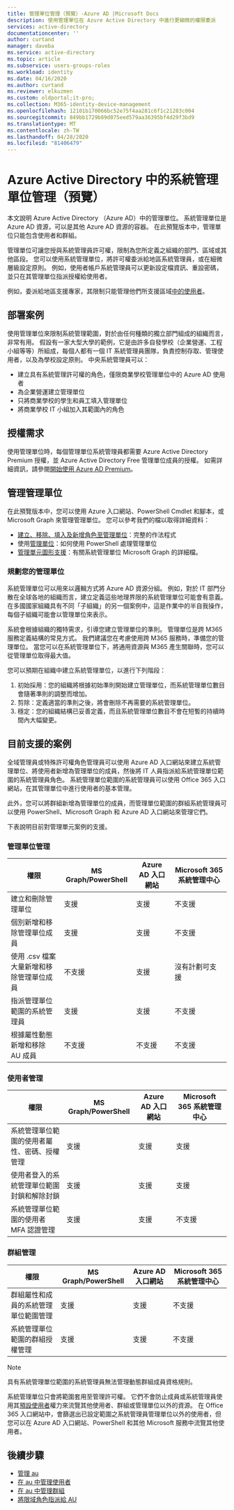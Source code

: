 ```yaml
---
title: 管理單位管理（預覽）-Azure AD |Microsoft Docs
description: 使用管理單位在 Azure Active Directory 中進行更細微的權限委派
services: active-directory
documentationcenter: ''
author: curtand
manager: daveba
ms.service: active-directory
ms.topic: article
ms.subservice: users-groups-roles
ms.workload: identity
ms.date: 04/16/2020
ms.author: curtand
ms.reviewer: elkuzmen
ms.custom: oldportal;it-pro;
ms.collection: M365-identity-device-management
ms.openlocfilehash: 12101b170066bc52e75f4aa281c6f1c21283c004
ms.sourcegitcommit: 849bb1729b89d075eed579aa36395bf4d29f3bd9
ms.translationtype: MT
ms.contentlocale: zh-TW
ms.lasthandoff: 04/28/2020
ms.locfileid: "81406479"
---
```

# <a name="administrative-units-management-in-azure-active-directory-preview"></a>Azure Active Directory 中的系統管理單位管理（預覽）

本文說明 Azure Active Directory （Azure AD）中的管理單位。 系統管理單位是 Azure AD 資源，可以是其他 Azure AD 資源的容器。 在此預覽版本中，管理單位只能包含使用者和群組。

管理單位可讓您授與系統管理員許可權，限制為您所定義之組織的部門、區域或其他區段。 您可以使用系統管理單位，將許可權委派給地區系統管理員，或在細微層級設定原則。 例如，使用者帳戶系統管理員可以更新設定檔資訊、重設密碼，並只在其管理單位指派授權給使用者。

 例如，委派給地區支援專家，其限制只能管理他們所支援區域[中的使用者](directory-assign-admin-roles.md#helpdesk-administrator)。

## <a name="deployment-scenario"></a>部署案例

使用管理單位來限制系統管理範圍，對於由任何種類的獨立部門組成的組織而言，非常有用。 假設有一家大型大學的範例，它是由許多自發學校（企業營運、工程小組等等）所組成，每個人都有一個 IT 系統管理員團隊，負責控制存取、管理使用者，以及為學校設定原則。 中央系統管理員可以：

- 建立具有系統管理許可權的角色，僅限商業學校管理單位中的 Azure AD 使用者
- 為企業營運建立管理單位
- 只將商業學校的學生和員工填入管理單位
- 將商業學校 IT 小組加入其範圍內的角色

## <a name="license-requirements"></a>授權需求

使用管理單位時，每個管理單位系統管理員都需要 Azure Active Directory Premium 授權，並 Azure Active Directory Free 管理單位成員的授權。 如需詳細資訊，請參閱[開始使用 Azure AD Premium](../fundamentals/active-directory-get-started-premium.md)。

## <a name="manage-administrative-units"></a>管理管理單位

在此預覽版本中，您可以使用 Azure 入口網站、PowerShell Cmdlet 和腳本，或 Microsoft Graph 來管理管理單位。 您可以參考我們的檔以取得詳細資料：

- [建立、移除、填入及新增角色至管理單位](roles-admin-units-manage.md)：完整的作法程式
- 使用[管理單位](https://docs.microsoft.com/powershell/azure/active-directory/working-with-administrative-units?view=azureadps-2.0)：如何使用 PowerShell 處理管理單位
- [管理單元圖形支援](https://docs.microsoft.com/graph/api/resources/administrativeunit?view=graph-rest-beta)：有關系統管理單位 Microsoft Graph 的詳細檔。

### <a name="planning-your-administrative-units"></a>規劃您的管理單位

系統管理單位可以用來以邏輯方式將 Azure AD 資源分組。 例如，對於 IT 部門分散在全球各地的組織而言，建立定義這些地理界限的系統管理單位可能會有意義。 在多國國家組織具有不同「子組織」的另一個案例中，這是作業中的半自我操作，每個子組織可能會以管理單位來表示。

系統會根據組織的獨特需求，引導您建立管理單位的準則。 管理單位是跨 M365 服務定義結構的常見方式。 我們建議您在考慮使用跨 M365 服務時，準備您的管理單位。 當您可以在系統管理單位下，將通用資源與 M365 產生關聯時，您可以從管理單位取得最大值。

您可以預期在組織中建立系統管理單位，以進行下列階段：

1. 初始採用：您的組織將根據初始準則開始建立管理單位，而系統管理單位數目會隨著準則的調整而增加。
1. 剪除：定義適當的準則之後，將會刪除不再需要的系統管理單位。
1. 穩定：您的組織結構已妥善定義，而且系統管理單位數目不會在短暫的持續時間內大幅變更。

## <a name="currently-supported-scenarios"></a>目前支援的案例

全域管理員或特殊許可權角色管理員可以使用 Azure AD 入口網站來建立系統管理單位、將使用者新增為管理單位的成員，然後將 IT 人員指派給系統管理單位範圍的系統管理員角色。 系統管理單位範圍的系統管理員可以使用 Office 365 入口網站，在其管理單位中進行使用者的基本管理。

此外，您可以將群組新增為管理單位的成員，而管理單位範圍的群組系統管理員可以使用 PowerShell、Microsoft Graph 和 Azure AD 入口網站來管理它們。

下表說明目前對管理單元案例的支援。

### <a name="administrative-unit-management"></a>管理單位管理

權限 |   MS Graph/PowerShell   | Azure AD 入口網站 | Microsoft 365 系統管理中心
----------- | ----------------------- | --------------- | -----------------
建立和刪除管理單位   |    支援    |   支援   |    不支援
個別新增和移除管理單位成員    |   支援    |   支援   |    不支援
使用 .csv 檔案大量新增和移除管理單位成員   |    不支援     |  支援   |    沒有計劃可支援
指派管理單位範圍的系統管理員  |     支援    |   支援    |   不支援
根據屬性動態新增和移除 AU 成員 | 不支援 | 不支援 | 不支援

### <a name="user-management"></a>使用者管理

權限 |   MS Graph/PowerShell   | Azure AD 入口網站 | Microsoft 365 系統管理中心
----------- | ----------------------- | --------------- | -----------------
系統管理單位範圍的使用者屬性、密碼、授權管理   |    支援     |  支援   |   支援
使用者登入的系統管理單位範圍封鎖和解除封鎖    |   支援   |    支援   |    支援
系統管理單位範圍的使用者 MFA 認證管理   |    支援   |   支援   |   不支援

### <a name="group-management"></a>群組管理

權限 |   MS Graph/PowerShell   | Azure AD 入口網站 | Microsoft 365 系統管理中心
----------- | ----------------------- | --------------- | -----------------
群組屬性和成員的系統管理單位範圍管理     |  支援   |    支援    |  不支援
系統管理單位範圍的群組授權管理   |    支援  |    支援   |   不支援

> [!NOTE]
>
> 具有系統管理單位範圍的系統管理員無法管理動態群組成員資格規則。

系統管理單位只會將範圍套用至管理許可權。 它們不會防止成員或系統管理員使用其[預設使用者](../fundamentals/users-default-permissions.md)權力來流覽其他使用者、群組或管理單位以外的資源。 在 Office 365 入口網站中，會篩選出已設定範圍之系統管理員管理單位以外的使用者，但您可以在 Azure AD 入口網站、PowerShell 和其他 Microsoft 服務中流覽其他使用者。

## <a name="next-steps"></a>後續步驟

- [管理 au](roles-admin-units-manage.md)
- [在 au 中管理使用者](roles-admin-units-add-manage-users.md)
- [在 au 中管理群組](roles-admin-units-add-manage-groups.md)
- [將限域角色指派給 AU](roles-admin-units-assign-roles.md)